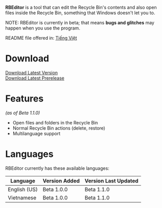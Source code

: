 **RBEditor** is a tool that can edit the Recycle Bin's contents and also open files inside the Recycle Bin, something that Windows doesn't let you to.

NOTE: RBEditor is currently in beta; that means **bugs and glitches** may happen when you use the program.

README file offered in: [Tiếng Việt](https://github.com/gamingwithevets/rbeditor/blob/main/README/README_vi_VN.md)

# Download
[Download Latest Version](../../releases/latest)  
[Download Latest Prerelease](../../releases/tag/b1.1.0)

# Features
*(as of Beta 1.1.0)*
- Open files and folders in the Recycle Bin
- Normal Recycle Bin actions (delete, restore)
- Multilanguage support

# Languages
RBEditor currently has these available languages:

| Language | Version Added | Version Last Updated |
|--|--|--|
| English (US) | Beta 1.0.0 | Beta 1.1.0 |
| Vietnamese | Beta 1.0.0 | Beta 1.1.0 |
